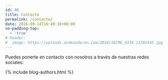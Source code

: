 ```yaml
---
id: 46
title: Contacto
permalink: /contacto/
date: 2016-09-14T10:49:10+00:00
no-padding-top:
  - 'true'
# header:
#  image: https://uploads.andeandaran.com/2016/10/MG_9336-1170x545.jpg
---
```


Puedes ponerte en contacto con nosotros a través de nuestras redes sociales:

{% include blog-authors.html %}